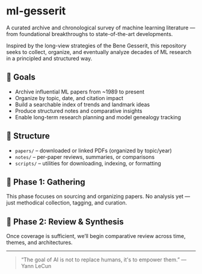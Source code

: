 # ml-gesserit

A curated archive and chronological survey of machine learning literature — from foundational breakthroughs to state-of-the-art developments.

Inspired by the long-view strategies of the Bene Gesserit, this repository seeks to collect, organize, and eventually analyze decades of ML research in a principled and structured way.

## 🧭 Goals

- Archive influential ML papers from ~1989 to present
- Organize by topic, date, and citation impact
- Build a searchable index of trends and landmark ideas
- Produce structured notes and comparative insights
- Enable long-term research planning and model genealogy tracking

## 📁 Structure

- `papers/` – downloaded or linked PDFs (organized by topic/year)
- `notes/` – per-paper reviews, summaries, or comparisons
- `scripts/` – utilities for downloading, indexing, or formatting

## 🚧 Phase 1: Gathering

This phase focuses on sourcing and organizing papers. No analysis yet — just methodical collection, tagging, and curation.

## 🧠 Phase 2: Review & Synthesis

Once coverage is sufficient, we’ll begin comparative review across time, themes, and architectures.

---

> “The goal of AI is not to replace humans, it's to empower them.” — Yann LeCun
